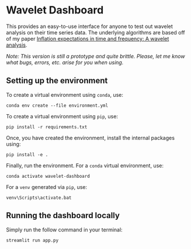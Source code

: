 # Wavelet Dashboard
This provides an easy-to-use interface for anyone to test out wavelet analysis on their time series data. The underlying algorithms are based off of my paper [Inflation expectations in time and frequency: A wavelet analysis](https://www.nathaniellawrence.com/research#h.z59n5ss724ja).

<i>Note: This version is still a prototype and quite brittle. Please, let me know what bugs, errors, etc. arise for you when using.</i>

## Setting up the environment
To create a virtual environment using `conda`, use:
```
conda env create --file environment.yml
```
To create a virtual environment using `pip`, use:
```
pip install -r requirements.txt
```

Once, you have created the environment, install the internal packages using:
```
pip install -e .
```

Finally, run the environment. For a `conda` virtual environment, use:
```
conda activate wavelet-dashboard
```
For a `venv` generated via `pip`, use:
```
venv\Scripts\activate.bat
```

## Running the dashboard locally
Simply run the follow command in your terminal:
```
streamlit run app.py
```
